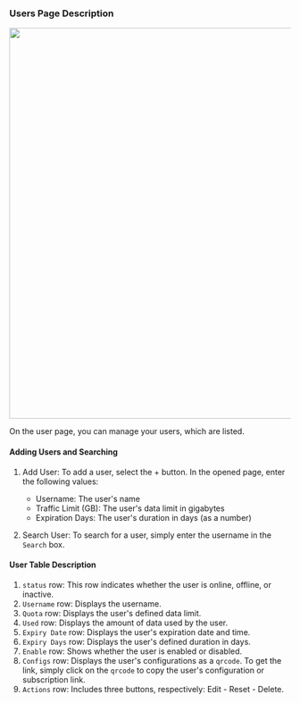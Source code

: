 ### Users Page Description

<p align="center">
 <img src="https://github.com/user-attachments/assets/cca881cb-57bd-49b5-808f-6c099c937ede" width="900" height="700">
</p>

On the user page, you can manage your users, which are listed.

#### Adding Users and Searching

1.  Add User: To add a user, select the + button. In the opened page, enter the following values:

    *   Username: The user's name
    *   Traffic Limit (GB): The user's data limit in gigabytes
    *   Expiration Days: The user's duration in days (as a number)

2.  Search User: To search for a user, simply enter the username in the `Search` box.

#### User Table Description

1.  `status` row: This row indicates whether the user is online, offline, or inactive.
2.  `Username` row: Displays the username.
3.  `Quota` row: Displays the user's defined data limit.
4.  `Used` row: Displays the amount of data used by the user.
5.  `Expiry Date` row: Displays the user's expiration date and time.
6.  `Expiry Days` row: Displays the user's defined duration in days.
7.  `Enable` row: Shows whether the user is enabled or disabled.
8.  `Configs` row: Displays the user's configurations as a `qrcode`. To get the link, simply click on the `qrcode` to copy the user's configuration or subscription link.
9.  `Actions` row: Includes three buttons, respectively: Edit - Reset - Delete.
